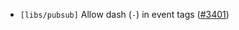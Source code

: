 - `[libs/pubsub]` Allow dash (`-`) in event tags
  ([\#3401](https://github.com/depinnetwork/por-consensus/issues/3401))
